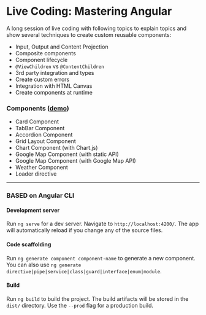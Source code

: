 # Live Coding: Mastering Angular

A long session of live coding with following topics to explain topics and show several techniques to create custom reusable components:

* Input, Output and Content Projection
* Composite components
* Component lifecycle
* `@ViewChildren` vs `@ContentChildren`
* 3rd party integration and types
* Create custom errors
* Integration with HTML Canvas
* Create components at runtime

### Components ([demo](https://fabiobiondi.github.io/live-coding-angular-mastering-components/))

* Card Component
* TabBar Component
* Accordion Component
* Grid Layout Component
* Chart Component (with Chart.js)
* Google Map Component (with static API)
* Google Map Component (with Google Map API)
* Weather Component
* Loader directive

---

### BASED on Angular CLI

#### Development server

Run `ng serve` for a dev server. Navigate to `http://localhost:4200/`. The app will automatically reload if you change any of the source files.

#### Code scaffolding

Run `ng generate component component-name` to generate a new component. You can also use `ng generate directive|pipe|service|class|guard|interface|enum|module`.

#### Build

Run `ng build` to build the project. The build artifacts will be stored in the `dist/` directory. Use the `--prod` flag for a production build.
